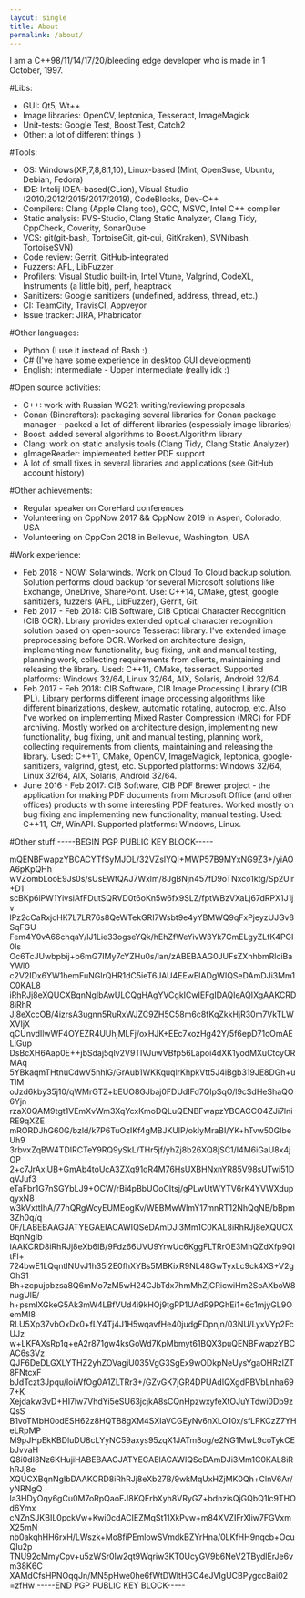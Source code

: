 ```yaml
---
layout: single
title: About
permalink: /about/
---
```

I am a C++98/11/14/17/20/bleeding edge developer who is made in 1 October, 1997.

#Libs:
* GUI: Qt5, Wt++
* Image libraries: OpenCV, leptonica, Tesseract, ImageMagick
* Unit-tests: Google Test, Boost.Test, Catch2
* Other: a lot of different things :)

#Tools:
* OS: Windows(XP,7,8,8.1,10), Linux-based (Mint, OpenSuse, Ubuntu, Debian, Fedora)
* IDE: Intelij IDEA-based(CLion), Visual Studio (2010/2012/2015/2017/2019), CodeBlocks, Dev-C++
* Compilers: Clang (Apple Clang too), GCC, MSVC, Intel C++ compiler
* Static analysis: PVS-Studio, Clang Static Analyzer, Clang Tidy, CppCheck, Coverity, SonarQube
* VCS: git(git-bash, TortoiseGit, git-cui, GitKraken), SVN(bash, TortoiseSVN)
* Code review: Gerrit, GitHub-integrated
* Fuzzers: AFL, LibFuzzer
* Profilers: Visual Studio built-in, Intel Vtune, Valgrind, CodeXL, Instruments (a little bit), perf, heaptrack
* Sanitizers: Google sanitizers (undefined, address, thread, etc.)
* CI: TeamCity, TravisCI, Appveyor
* Issue tracker: JIRA, Phabricator

#Other languages:
* Python (I use it instead of Bash :)
* C# (I've have some experience in desktop GUI development)
* English: Intermediate - Upper Intermediate (really idk :)

#Open source activities:
* C++: work with Russian WG21: writing/reviewing proposals
* Conan (Bincrafters): packaging several libraries for Conan package manager - packed a lot of different libraries (espessialy image libraries)
* Boost: added several algorithms to Boost.Algorithm library
* Clang: work on static analysis tools (Clang Tidy, Clang Static Analyzer)
* gImageReader: implemented better PDF support
* A lot of small fixes in several libraries and applications (see GitHub account history)

#Other achievements:
* Regular speaker on CoreHard conferences
* Volunteering on CppNow 2017 && CppNow 2019 in Aspen, Colorado, USA
* Volunteering on CppCon 2018 in Bellevue, Washington, USA

#Work experience:
* Feb 2018 - NOW: Solarwinds. Work on Cloud To Cloud backup solution. Solution performs cloud backup for several Microsoft solutions like Exchange, OneDrive, SharePoint. Use: C++14, CMake, gtest, google sanitizers, fuzzers (AFL, LibFuzzer), Gerrit, Git.
* Feb 2017 - Feb 2018: CIB Software, CIB Optical Character Recognition (CIB OCR). Lbrary provides extended optical character recognition solution based on open-source Tesseract library. I've extended image preprocessing before OCR. Worked on architecture design, implementing new functionality, bug fixing, unit and manual testing, planning work, collecting requirements from clients, maintaining and releasing the library. Used: C++11, CMake, tesseract. Supported platforms: Windows 32/64, Linux 32/64, AIX, Solaris, Android 32/64.
* Feb 2017 - Feb 2018: CIB Software, CIB Image Processing Library (CIB IPL). Library performs different image processing algorithms like different binarizations, deskew, automatic rotating, autocrop, etc. Also I've worked on implementing Mixed Raster Compression (MRC) for PDF archiving. Mostly worked on architecture design, implementing new functionality, bug fixing, unit and manual testing, planning work, collecting requirements from clients, maintaining and releasing the library. Used: C++11, CMake, OpenCV, ImageMagick, leptonica, google-sanitizers, valgrind, gtest, etc. Supported platforms: Windows 32/64, Linux 32/64, AIX, Solaris, Android 32/64.
* June 2016 - Feb 2017: CIB Software, CIB PDF Brewer project - the application for making PDF documents from Microsoft Office (and other offices) products with some interesting PDF features. Worked mostly on bug fixing and implementing new functionality, manual testing. Used: C++11, C#, WinAPI. Supported platforms: Windows, Linux.

#Other stuff
-----BEGIN PGP PUBLIC KEY BLOCK-----

mQENBFwapzYBCACYTfSyMJOL/32VZslYQI+MWP57B9MYxNG9Z3+/yiAOA6pKpQHh
wVZombLooE9Js0s/sUsEWtQAJ7Wxlm/8JgBNjn457fD9oTNxco1ktg/Sp2Uir+D1
scBKp6iPW1YivsiAfFDutSQRVD0t6oKn5w6fx9SLZ/fptWBzVXaLj67dRPX1J1jv
lPz2cCaRxjcHK7L7LR76s8QeWTekGRI7Wsbt9e4yYBMWQ9qFxPjeyzUJGv8SqFGU
Fem4Y0vA66chqaY/lJ1Lie33ogseYQk/hEhZfWeYivW3Yk7CmELgyZLfK4PGI0Is
Oc6TcJUwbpbij+p6mG7IMy7cYZHu0s/lan/zABEBAAG0JUFsZXhhbmRlciBaYWl0
c2V2IDx6YW1hemFuNGlrQHR1dC5ieT6JAU4EEwEIADgWIQSeDAmDJi3Mm1C0KAL8
iRhRJj8eXQUCXBqnNgIbAwULCQgHAgYVCgkICwIEFgIDAQIeAQIXgAAKCRD8iRhR
Jj8eXccOB/4izrsA3ugnn5RuRxWJZC9ZH5C58m6c8fKqZkkHjR30m7VkTLWXVIjX
qCUnvdIlwWF4OYEZR4UUhjMLFj/oxHJK+EEc7xozHg42Y/5f6epD71cOmAELIGup
DsBcXH6Aap0E++jbSdaj5qlv2V9TlVJuwVBfp56Lapoi4dXK1yodMXuCtcyORMAq
5YBkaqmTHtnuCdwV5nhlG/GrAub1WKKquqlrKhpkVtt5J4iBgb319JE8DGh+uTlM
oJzd6kby35j10/qWMrGTZ+bEUO8GJbaj0FDUdIFd7QlpSqO/l9cSdHeShaQO6Yjn
rzaX0QAM9tgt1VEmXvWm3XqYcxKmoDQLuQENBFwapzYBCACCO4ZJi7lniRE9qXZE
mRORDJhG60G/bzld/k7P6TuOzIKf4gMBJKUlP/okIyMraBI/YK+hTvw50GIbeUh9
3rbvxZqBW4TDIRCTeY9RQ9ySkL/THr5jf/yhZj8b26XQ8jSC1/I4M6iGaU8x4jOP
2+c7JrAxlUB+GmAb4toUcA3ZXq91oR4M76HsUXBHNxnYR85V98sUTwi51DqVJuf3
eTaFbr1G7nSGYbLJ9+OCW/rBi4pBbUOoCItsj/gPLwUtWYTV6rK4YVWXdupqyxN8
w3kVxttIhA/77hQRgWcyEUMEogKv/WEBMwWlmY17mnRT12NhQqNB/bBpm3Zh0q/q
0F/LABEBAAGJATYEGAEIACAWIQSeDAmDJi3Mm1C0KAL8iRhRJj8eXQUCXBqnNgIb
IAAKCRD8iRhRJj8eXb6IB/9Fdz66UVU9YrwUc6KggFLTRrOE3MhQZdXfp9QItFl+
724bwE1LQqntINUvJ1h35l2E0fhXYBs5MBKixR9NL48GwTyxLc9ck4XS+V2gOhS1
Bh+zcpujpbzsa8Q6mMo7zM5wH24CJbTdx7hmMhZjCRicwiHm2SoAXboW8nugUlE/
h+psmIXGkeG5Ak3mW4LBfVUd4i9kHOj9tgPP1UAdR9PGhEi1+6c1mjyGL9OemMI8
RLU5Xp37vbOxDx0+fLY4Tj4J1H5wqavfHe40judgFDpnjn/03NU/LyxVYp2FcUJz
w+LKFAXsRp1q+eA2r871gw4ksGoWd7KpMbmyt61BQX3puQENBFwapzYBCAC6s3Vz
QJF6DeDLGXLYTHZ2yhZOVagiU035VgG3SgEx9wODkpNeUysYgaOHRzlZT8FNtcxF
bJdTczt3Jpqu/IoiWfOg0A1ZLTRr3+/GZvGK7jGR4DPUAdIQXgdPBVbLnha697+K
Xejdakw3vD+HI7lw7VhdYi5eSU63jcjkA8sCQnHpzwxyfeXtOJuYTdwi0Db9zQsS
B1voTMbH0odESH62z8HQTB8gXM4SXIaVCGEyNv6nXLO10x/sfLPKCzZ7YHeLRpMP
M9pJHpEkKBDluDU8cLYyNC59axys95zqX1JATm8og/e2NG1MwL9coTykCEbJvvaH
Q8i0dI8Nz6KHujiHABEBAAGJATYEGAEIACAWIQSeDAmDJi3Mm1C0KAL8iRhRJj8e
XQUCXBqnNgIbDAAKCRD8iRhRJj8eXb27B/9wkMqUxHZjMK0Qh+ClnV6Ar/yNRNgQ
la3HDyOqy6gCu0M7oRpQaoEJ8KQErbXyh8VRyGZ+bdnzisQjGQbQ1lc9THOd6Ymx
cNZnSJKBIL0pckVw+Kwi0cdACIEZMqSt11XkPvw+m84XVZIFrXliw7FGVxmX25mN
nb0akqhHH6rxH/LWszk+Mo8fiPEmlowSVmdkBZYrHna/0LKfHH9nqcb+OcuQIu2p
TNU92cMmyCpv+u5zWSr0Iw2qt9Wqriw3KT0UcyGV9b6NeV2TBydlErJe6vm38K6C
XAMdCfsHPNOqqJn/MN5pHwe0he6fWtDWltHGO4eJVIgUCBPygccBai02
=zfHw
-----END PGP PUBLIC KEY BLOCK-----
